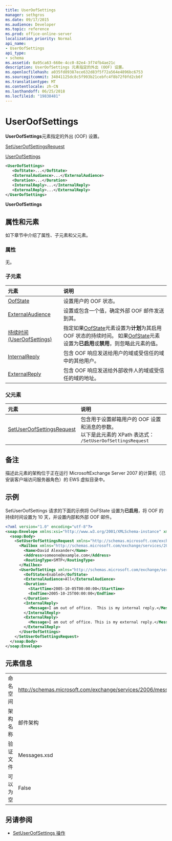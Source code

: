 ```yaml
---
title: UserOofSettings
manager: sethgros
ms.date: 09/17/2015
ms.audience: Developer
ms.topic: reference
ms.prod: office-online-server
localization_priority: Normal
api_name:
- UserOofSettings
api_type:
- schema
ms.assetid: 0a95ca63-660e-4cc0-82e4-3f74fb4ae21c
description: UserOofSettings 元素指定的外出 (OOF) 设置。
ms.openlocfilehash: a035fd89387ece632d83f5f72a564e4896bc6753
ms.sourcegitcommit: 34041125dc8c5f993b21cebfc4f8b72f0fd2cb6f
ms.translationtype: MT
ms.contentlocale: zh-CN
ms.lasthandoff: 06/25/2018
ms.locfileid: "19838481"
---
```

# <a name="useroofsettings"></a>UserOofSettings

**UserOofSettings**元素指定的外出 (OOF) 设置。 
  
[SetUserOofSettingsRequest](setuseroofsettingsrequest.md)
  
[UserOofSettings](useroofsettings.md)
  
```xml
<UserOofSettings>
   <OofState>...</OofState>
   <ExternalAudience>...</ExternalAudience>
   <Duration>...</Duration>
   <InternalReply>...</InternalReply>
   <ExternalReply>...</ExternalReply>
</UserOofSettings>
```

 **UserOofSettings**
## <a name="attributes-and-elements"></a>属性和元素

如下章节中介绍了属性、子元素和父元素。
  
### <a name="attributes"></a>属性

无。
  
### <a name="child-elements"></a>子元素

|**元素**|**说明**|
|:-----|:-----|
|[OofState](oofstate.md) <br/> |设置用户的 OOF 状态。  <br/> |
|[ExternalAudience](externalaudience.md) <br/> |设置或包含一个值，确定外部 OOF 邮件发送到其。  <br/> |
|[持续时间 (UserOofSettings)](duration-useroofsettings.md) <br/> |指定如果[OofState](oofstate.md)元素设置为**计划**为其启用 OOF 状态的持续时间。 如果[OofState](oofstate.md)元素设置为**已启用**或**禁用**，则忽略此元素的值。  <br/> |
|[InternalReply](internalreply.md) <br/> |包含 OOF 响应发送给用户的域或受信任的域中的其他用户。  <br/> |
|[ExternalReply](externalreply.md) <br/> |包含 OOF 响应发送给外部收件人的域或受信任的域的地址。  <br/> |
   
### <a name="parent-elements"></a>父元素

|**元素**|**说明**|
|:-----|:-----|
|[SetUserOofSettingsRequest](setuseroofsettingsrequest.md) <br/> |包含用于设置邮箱用户的 OOF 设置和消息的参数。  <br/> 以下是此元素的 XPath 表达式：  <br/>  `/SetUserOofSettingsRequest` <br/> |
   
## <a name="remarks"></a>备注

描述此元素的架构位于正在运行 MicrosoftExchange Server 2007 的计算机（已安装客户端访问服务器角色）的 EWS 虚拟目录中。
  
## <a name="example"></a>示例

SetUserOofSettings 请求的下面的示例将 OoFState 设置为**已启用**，将 OOF 的持续时间设置为 10 天，并设置内部和外部 OOF 邮件。
  
```xml
<?xml version="1.0" encoding="utf-8"?>
<soap:Envelope xmlns:xsi="http://www.w3.org/2001/XMLSchema-instance" xmlns:xsd="http://www.w3.org/2001/XMLSchema" xmlns:soap="http://schemas.xmlsoap.org/soap/envelope/">
  <soap:Body>
    <SetUserOofSettingsRequest xmlns="http://schemas.microsoft.com/exchange/services/2006/messages">
      <Mailbox xmlns="http://schemas.microsoft.com/exchange/services/2006/types">
        <Name>David Alexander</Name>
        <Address>someone@example.com</Address>
        <RoutingType>SMTP</RoutingType>
      </Mailbox>
      <UserOofSettings xmlns="http://schemas.microsoft.com/exchange/services/2006/types">
        <OofState>Enabled</OofState>
        <ExternalAudience>All</ExternalAudience>
        <Duration>
          <StartTime>2005-10-05T00:00:00</StartTime>
          <EndTime>2005-10-25T00:00:00</EndTime>
        </Duration>
        <InternalReply>
          <Message>I am out of office.  This is my internal reply.</Message>
        </InternalReply>
        <ExternalReply>
          <Message>I am out of office. This is my external reply.</Message>
        </ExternalReply>
      </UserOofSettings>
    </SetUserOofSettingsRequest>
  </soap:Body>
</soap:Envelope>
```

## <a name="element-information"></a>元素信息

|||
|:-----|:-----|
|命名空间  <br/> |http://schemas.microsoft.com/exchange/services/2006/messages  <br/> |
|架构名称  <br/> |邮件架构  <br/> |
|验证文件  <br/> |Messages.xsd  <br/> |
|可以为空  <br/> |False  <br/> |
   
## <a name="see-also"></a>另请参阅

- [SetUserOofSettings 操作](setuseroofsettings-operation.md)

